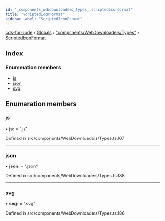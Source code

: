 ```yaml
---
id: "_components_webdownloaders_types_.scriptediconformat"
title: "ScriptedIconFormat"
sidebar_label: "ScriptedIconFormat"
---
```


[cds-for-code](../index.md) › [Globals](../globals.md) › ["components/WebDownloaders/Types"](../modules/_components_webdownloaders_types_.md) › [ScriptedIconFormat](_components_webdownloaders_types_.scriptediconformat.md)

## Index

### Enumeration members

* [js](_components_webdownloaders_types_.scriptediconformat.md#js)
* [json](_components_webdownloaders_types_.scriptediconformat.md#json)
* [svg](_components_webdownloaders_types_.scriptediconformat.md#svg)

## Enumeration members

###  js

• **js**: = ".js"

Defined in src/components/WebDownloaders/Types.ts:187

___

###  json

• **json**: = ".json"

Defined in src/components/WebDownloaders/Types.ts:188

___

###  svg

• **svg**: = ".svg"

Defined in src/components/WebDownloaders/Types.ts:186
